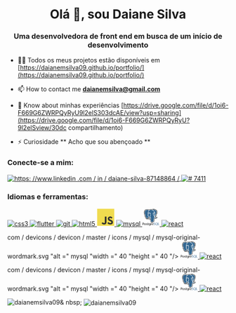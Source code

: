 <h1 align = "center"> Olá 👋, sou Daiane Silva </h1>
<h3 align = "center"> Uma desenvolvedora de front end em busca de um início de desenvolvimento </h3>

- 👨‍💻 Todos os meus projetos estão disponíveis em [https://daianemsilva09.github.io/portfolio/](https://daianemsilva09.github.io/portfolio/)

- 📫 How to contact me **daianemsilva@gmail.com**

- 📄 Know about minhas experiências [https://drive.google.com/file/d/1oi6-F669G6ZWRPQyRyU9l2elS303dcAE/view?usp=sharing](https://drive.google.com/file/d/1oi6-F669G6ZWRPQyRyU?9l2elSview/30dc compartilhamento)

- ⚡ Curiosidade ** Acho que sou abençoado **

<h3 align = "left"> Conecte-se a mim: </h3>
<p align = "left">
<a href="https://linkedin.com/in/https://www.linkedin.com/in/daiane-silva-87148864/" target="blank"> <img align = "center" src = " https://raw.githubusercontent.com/rahuldkjain/github-profile-readme-generator/neutral-icons/src/images/icons/Social/linked-in-alt.svg "alt =" https: //www.linkedin .com / in / daiane-silva-87148864 / "height =" 30 "width =" 40 "/> </a>
<a href="https://discord.gg/#7411" target="blank"> <img align = "center" src = "https://raw.githubusercontent.com/rahuldkjain/github-profile-readme-generator/neutral-icons/src/images/icons/Social/discord.svg" alt = "# 7411 "height =" 30 "width =" 40 "/> </a>
</p>

<h3 align =" left ">Idiomas e ferramentas: </h3>
<p align = "left"> <a href="https://www.w3schools.com/css/" target="_blank"> <img src = "https://raw.githubusercontent.com/devicons/devicon /master/icons/css3/css3-original-wordmark.svg "alt =" css3 "width =" 40 "height =" 40 "/> </a> <a href =" https://flutter.dev "target = "_ blank"> <img src = "https://www.vectorlogo.zone/logos/flutterio/flutterio-icon.svg" alt = "flutter" width = "40" height = "40" /> </ a > <a href="https://git-scm.com/" target="_blank"> <img src = "https://www.vectorlogo.zone/logos/git-scm/git-scm-icon. svg "alt =" git "largura =" 40 "height = "40" /> </a> <a href="https://www.w3.org/html/" target="_blank"> <img src = "https://raw.githubusercontent.com/ devicons / devicon / master / icons / html5 / html5-original-wordmark.svg "alt =" html5 "width =" 40 "height =" 40 "/> </a> <a href =" https: // desenvolvedor. mozilla.org/en-US/docs/Web/JavaScript "target =" _ blank "> <img src =" https://raw.githubusercontent.com/devicons/devicon/master/icons/javascript/javascript-original.svg "alt =" javascript "width =" 40 "height =" 40 "/> </a> <a href="https://www.mysql.com/" target="_blank"> <img src =" https ://cru.githubusercontent.com/devicons/devicon/master/icons/mysql/mysql-original-wordmark.svg "alt =" mysql "width =" 40 "height =" 40 "/> </a> <a href =" https: //www.postgresql.org "target =" _ blank "> <img src =" https://raw.githubusercontent.com/devicons/devicon/master/icons/postgresql/postgresql-original-wordmark.svg "alt =" postgresql "width =" 40 "height =" 40 "/> </a> <a href="https://reactjs.org/" target="_blank"> <img src =" https: //raw.githubusercontent .com / devicons / devicon / master / icons / react / react-original-wordmark.svg "alt =" react "width =" 40 "height =" 40 "/> </a> </p>com / devicons / devicon / master / icons / mysql / mysql-original-wordmark.svg "alt =" mysql "width =" 40 "height =" 40 "/> </a> <a href =" https: // www.postgresql.org "target =" _ blank "> <img src =" https://raw.githubusercontent.com/devicons/devicon/master/icons/postgresql/postgresql-original-wordmark.svg "alt =" postgresql " width = "40" height = "40" /> </a> <a href="https://reactjs.org/" target="_blank"> <img src = "https://raw.githubusercontent.com /devicons/devicon/master/icons/react/react-original-wordmark.svg "alt =" react "width =" 40 "height =" 40 "/> </a> </p>com / devicons / devicon / master / icons / mysql / mysql-original-wordmark.svg "alt =" mysql "width =" 40 "height =" 40 "/> </a> <a href =" https: // www.postgresql.org "target =" _ blank "> <img src =" https://raw.githubusercontent.com/devicons/devicon/master/icons/postgresql/postgresql-original-wordmark.svg "alt =" postgresql " width = "40" height = "40" /> </a> <a href="https://reactjs.org/" target="_blank"> <img src = "https://raw.githubusercontent.com /devicons/devicon/master/icons/react/react-original-wordmark.svg "alt =" react "width =" 40 "height =" 40 "/> </a> </p>

<p> <img align = "left" src = "https://github-readme-stats.vercel.app/api/top-langs?username=daianemsilva09&show_icons=true&locale=en&layout=compact" alt = "daianemsilva09" /> </p>

<p> & nbsp; <img align = "center" src = "https://github-readme-stats.vercel.app/api?username=daianemsilva09&show_icons=true&locale=en" alt = "daianemsilva09" /> </p>
